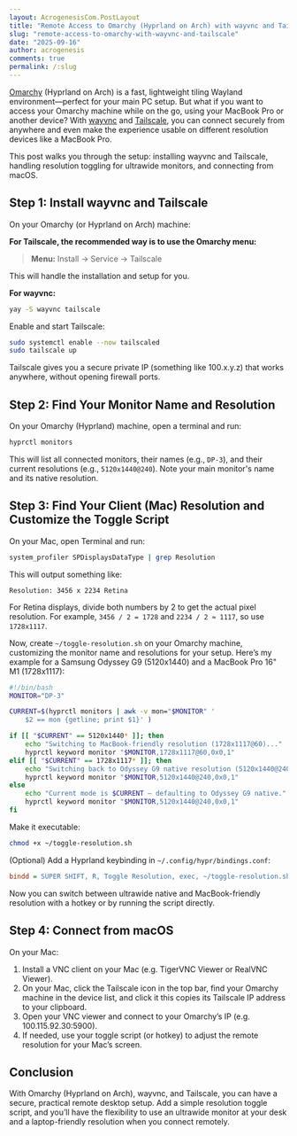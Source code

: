 ```yaml
---
layout: AcrogenesisCom.PostLayout
title: "Remote Access to Omarchy (Hyprland on Arch) with wayvnc and Tailscale"
slug: "remote-access-to-omarchy-with-wayvnc-and-tailscale"
date: "2025-09-16"
author: acrogenesis
comments: true
permalink: /:slug
---
```


[Omarchy](https://omarchy.org) (Hyprland on Arch) is a fast, lightweight tiling Wayland environment—perfect for your main PC setup. But what if you want to access your Omarchy machine while on the go, using your MacBook Pro or another device? With [wayvnc](https://github.com/any1/wayvnc) and [Tailscale](https://tailscale.com/), you can connect securely from anywhere and even make the experience usable on different resolution devices like a MacBook Pro.

This post walks you through the setup: installing wayvnc and Tailscale, handling resolution toggling for ultrawide monitors, and connecting from macOS.

## Step 1: Install wayvnc and Tailscale

On your Omarchy (or Hyprland on Arch) machine:

**For Tailscale, the recommended way is to use the Omarchy menu:**

> **Menu:** Install → Service → Tailscale

This will handle the installation and setup for you.

**For wayvnc:**

```bash
yay -S wayvnc tailscale
```

Enable and start Tailscale:

```bash
sudo systemctl enable --now tailscaled
sudo tailscale up
```

Tailscale gives you a secure private IP (something like 100.x.y.z) that works anywhere, without opening firewall ports.

## Step 2: Find Your Monitor Name and Resolution

On your Omarchy (Hyprland) machine, open a terminal and run:

```bash
hyprctl monitors
```

This will list all connected monitors, their names (e.g., `DP-3`), and their current resolutions (e.g., `5120x1440@240`). Note your main monitor's name and its native resolution.

## Step 3: Find Your Client (Mac) Resolution and Customize the Toggle Script

On your Mac, open Terminal and run:

```bash
system_profiler SPDisplaysDataType | grep Resolution
```

This will output something like:

```text
Resolution: 3456 x 2234 Retina
```

For Retina displays, divide both numbers by 2 to get the actual pixel resolution. For example, `3456 / 2 = 1728` and `2234 / 2 ≈ 1117`, so use `1728x1117`.

Now, create `~/toggle-resolution.sh` on your Omarchy machine, customizing the monitor name and resolutions for your setup. Here’s my example for a Samsung Odyssey G9 (5120x1440) and a MacBook Pro 16" M1 (1728x1117):

```bash
#!/bin/bash
MONITOR="DP-3"

CURRENT=$(hyprctl monitors | awk -v mon="$MONITOR" '
    $2 == mon {getline; print $1}' )

if [[ "$CURRENT" == 5120x1440* ]]; then
    echo "Switching to MacBook-friendly resolution (1728x1117@60)..."
    hyprctl keyword monitor "$MONITOR,1728x1117@60,0x0,1"
elif [[ "$CURRENT" == 1728x1117* ]]; then
    echo "Switching back to Odyssey G9 native resolution (5120x1440@240)..."
    hyprctl keyword monitor "$MONITOR,5120x1440@240,0x0,1"
else
    echo "Current mode is $CURRENT — defaulting to Odyssey G9 native."
    hyprctl keyword monitor "$MONITOR,5120x1440@240,0x0,1"
fi
```

Make it executable:

```bash
chmod +x ~/toggle-resolution.sh
```

(Optional) Add a Hyprland keybinding in `~/.config/hypr/bindings.conf`:

```ini
bindd = SUPER SHIFT, R, Toggle Resolution, exec, ~/toggle-resolution.sh
```

Now you can switch between ultrawide native and MacBook-friendly resolution with a hotkey or by running the script directly.

## Step 4: Connect from macOS

On your Mac:

1. Install a VNC client on your Mac (e.g. TigerVNC Viewer or RealVNC Viewer).
2. On your Mac, click the Tailscale icon in the top bar, find your Omarchy machine in the device list, and click it this copies its Tailscale IP address to your clipboard.
3. Open your VNC viewer and connect to your Omarchy’s IP (e.g. 100.115.92.30:5900).
4. If needed, use your toggle script (or hotkey) to adjust the remote resolution for your Mac’s screen.

## Conclusion

With Omarchy (Hyprland on Arch), wayvnc, and Tailscale, you can have a secure, practical remote desktop setup. Add a simple resolution toggle script, and you’ll have the flexibility to use an ultrawide monitor at your desk and a laptop-friendly resolution when you connect remotely.
